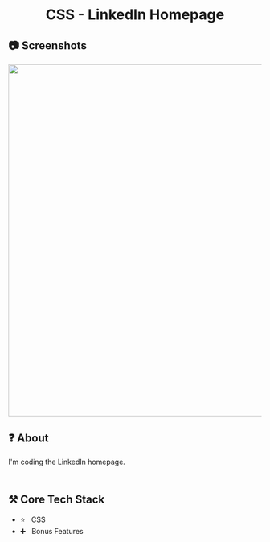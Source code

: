 <h1 align="center">
   CSS - LinkedIn Homepage
</h1>

<h2>
📷 Screenshots
</h2>

<p align="center">
  <img src="https://github.com/ozkannbuyuk/css-linkedin-homepage/assets/111967202/52510b14-328b-4a62-b347-d91baf099d92" width="700" />
</p>

<h2>
❓ About
</h2>

I'm coding the LinkedIn homepage.

<h2>
<br />
⚒️ Core Tech Stack
</h2>

- ⭐️ &nbsp; CSS
- ➕ &nbsp; Bonus Features
